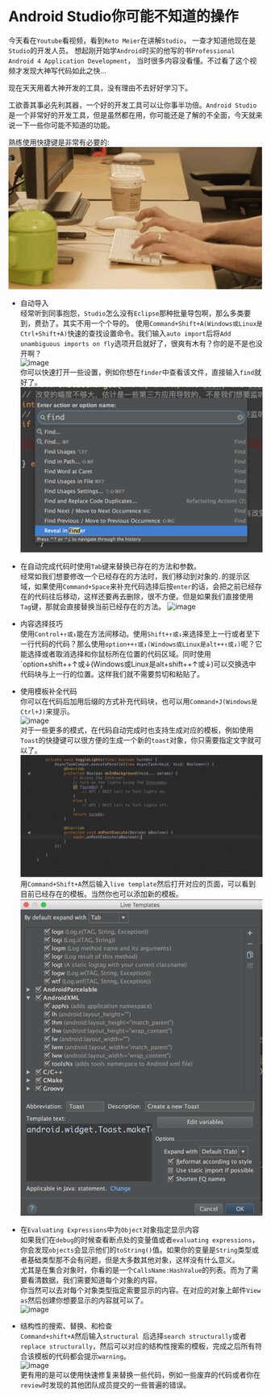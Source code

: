 Android Studio你可能不知道的操作
===

今天看在`Youtube`看视频，看到`Reto Meier`在讲解`Studio`，
一查才知道他现在是`Studio`的开发人员。
想起刚开始学`Android`时买的他写的书`Professional Android 4 Application Development`，
当时很多内容没看懂。不过看了这个视频才发现大神写代码如此之快…

现在天天用着大神开发的工具，没有理由不去好好学习下。

工欲善其事必先利其器，一个好的开发工具可以让你事半功倍。`Android Studio`是一个非常好的开发工具，但是虽然都在用，你可能还是了解的不全面，今天就来说一下一些你可能不知道的功能。

熟练使用快捷键是非常有必要的:     
![image](https://raw.githubusercontent.com/CharonChui/Pictures/master/use_shortcut.gif?raw=true)  


- 自动导入              
经常听到同事抱怨，`Studio`怎么没有`Eclipse`那种批量导包啊，那么多类要到，费劲了。其实不用一个个导的。
使用`Command+Shift+A(Windows或Linux是Ctrl+Shift+A)`快速的查找设置命令。我们输入`auto import`后将`Add unambiguous imports on fly`选项开启就好了，很爽有木有？你的是不是也没开啊？              
![image](https://raw.githubusercontent.com/CharonChui/Pictures/master/auto_import.gif?raw=true)         
你可以快速打开一些设置，例如你想在`finder`中查看该文件，直接输入`find`就好了。
![image](https://raw.githubusercontent.com/CharonChui/Pictures/master/action_find.png?raw=true)        

- 在自动完成代码时使用`Tab`键来替换已存在的方法和参数。           
经常如我们想要修改一个已经存在的方法时，我们移动到对象的`.`的提示区域，如果使用`Command+Space`来补充代码选择后按`enter`的话，会把之前已经存在的代码往后移动，这样还要再去删除，很不方便。但是如果我们直接使用`Tag`键，那就会直接替换当前已经存在的方法。
![image](https://raw.githubusercontent.com/CharonChui/Pictures/master/tab_tip.gif?raw=true)  

- 内容选择技巧         
使用`Control+↑或↓`能在方法间移动。使用`Shift+↑或↓`来选择至上一行或者至下一行代码的代码？那么使用`option++↑或↓(Windows或Linux是alt++↑或↓)`呢？它能选择或者取消选择和你鼠标所在位置的代码区域。同时使用`option+shift++↑或↓(Windows或Linux是alt+shift++↑或↓)可以交换选中代码块与上一行的位置。这样我们就不需要剪切和粘贴了。

- 使用模板补全代码      
你可以在代码后加用后缀的方式补充代码块，也可以用`Command+J(Windows是Ctrl+J)`来提示。      
![image](https://raw.githubusercontent.com/CharonChui/Pictures/master/command_j.gif?raw=true)        
对于一些更多的模式，在代码自动完成时也支持生成对应的模板，例如使用`Toast`的快捷键可以很方便的生成一个新的`toast`对象，你只需要指定文字就可以了。     
![image](https://raw.githubusercontent.com/CharonChui/Pictures/master/toast_autocomp.gif?raw=true)         
用`Command+Shift+A`然后输入`live template`然后打开对应的页面，可以看到目前已经存在的模板。当然你也可以添加新的模板。     
![image](https://raw.githubusercontent.com/CharonChui/Pictures/master/live_templete.png?raw=true)  

- 在`Evaluating Expressions`中为`Object`对象指定显示内容        
如果我们在`debug`的时候查看断点处的变量值或者`evaluating expressions`，你会发现`objects`会显示他们的`toString()`值。如果你的变量是`String`类型或者基础类型那不会有问题，但是大多数其他对象，这样没有什么意义。    
尤其是在集合对象时，你看的是一个`CallsName:HashValue`的列表。而为了需要看清数据，我们需要知道每个对象的内容。     
你当然可以去对每个对象类型指定索要显示的内容。在对应的对象上邮件`View as`然后创建你想要显示的内容就可以了。     
![image](https://raw.githubusercontent.com/CharonChui/Pictures/master/debug_eva.gif?raw=true)  

- 结构性的搜索、替换、和检查       
`Command+shift+A`然后输入`structural `后选择`search structurally`或者`replace structurally`，然后可以对应的结构性搜索的模板，完成之后所有符合该模板的代码都会提示`warning`。     
![image](https://raw.githubusercontent.com/CharonChui/Pictures/master/structural_search.gif?raw=true)        
更有用的是可以使用快速修复来替换一些代码，例如一些废弃的代码或者你在`review`时发现的其他团队成员提交的一些普遍的错误。
